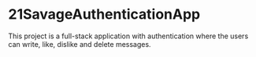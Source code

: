 # 21SavageAuthenticationApp
This project is a full-stack application with authentication where the users can write, like, dislike and delete messages.
